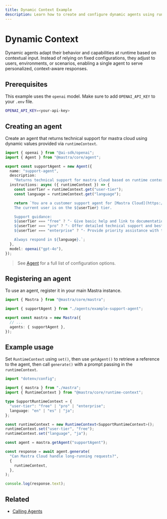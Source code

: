 ```yaml
---
title: Dynamic Context Example
description: Learn how to create and configure dynamic agents using runtime context in Mastra.
---
```


# Dynamic Context

Dynamic agents adapt their behavior and capabilities at runtime based on contextual input. Instead of relying on fixed configurations, they adjust to users, environments, or scenarios, enabling a single agent to serve personalized, context-aware responses.

## Prerequisites

This example uses the `openai` model. Make sure to add `OPENAI_API_KEY` to your `.env` file.

```bash filename=".env" copy
OPENAI_API_KEY=<your-api-key>
```

## Creating an agent

Create an agent that returns technical support for mastra cloud using dynamic values provided via `runtimeContext`.

```typescript filename="src/mastra/agents/example-support-agent.ts" showLineNumbers copy
import { openai } from "@ai-sdk/openai";
import { Agent } from "@mastra/core/agent";

export const supportAgent = new Agent({
  name: "support-agent",
  description:
    "Returns technical support for mastra cloud based on runtime context",
  instructions: async ({ runtimeContext }) => {
    const userTier = runtimeContext.get("user-tier");
    const language = runtimeContext.get("language");

    return `You are a customer support agent for [Mastra Cloud](https://mastra.ai/en/docs/mastra-cloud/overview).
    The current user is on the ${userTier} tier.

    Support guidance:
    ${userTier === "free" ? "- Give basic help and link to documentation." : ""}
    ${userTier === "pro" ? "- Offer detailed technical support and best practices." : ""}
    ${userTier === "enterprise" ? "- Provide priority assistance with tailored solutions." : ""}

    Always respond in ${language}.`;
  },
  model: openai("gpt-4o"),
});
```

> See [Agent](/docs/reference/agents/agent) for a full list of configuration options.

## Registering an agent

To use an agent, register it in your main Mastra instance.

```typescript filename="src/mastra/index.ts" showLineNumbers copy
import { Mastra } from "@mastra/core/mastra";

import { supportAgent } from "./agents/example-support-agent";

export const mastra = new Mastra({
  // ...
  agents: { supportAgent },
});
```

## Example usage

Set `RuntimeContext` using `set()`, then use `getAgent()` to retrieve a reference to the agent, then call `generate()` with a prompt passing in the `runtimeContext`.

```typescript filename="src/test-support-agent.ts" showLineNumbers copy
import "dotenv/config";

import { mastra } from "./mastra";
import { RuntimeContext } from "@mastra/core/runtime-context";

type SupportRuntimeContext = {
  "user-tier": "free" | "pro" | "enterprise";
  language: "en" | "es" | "ja";
};

const runtimeContext = new RuntimeContext<SupportRuntimeContext>();
runtimeContext.set("user-tier", "free");
runtimeContext.set("language", "ja");

const agent = mastra.getAgent("supportAgent");

const response = await agent.generate(
  "Can Mastra Cloud handle long-running requests?",
  {
    runtimeContext,
  },
);

console.log(response.text);
```

## Related

- [Calling Agents](./calling-agents#from-the-command-line)
